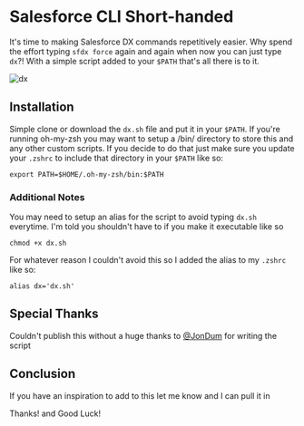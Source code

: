 # Salesforce CLI Short-handed
It's time to making Salesforce DX commands repetitively easier. Why spend the effort typing `sfdx force` again and again when now you can just type `dx`?! With a simple script added to your `$PATH` that's all there is to it.

![dx](https://user-images.githubusercontent.com/1228550/35716265-03f7f772-0795-11e8-8b4c-6ac7bc1df273.jpg)

## Installation
Simple clone or download the `dx.sh` file and put it in your `$PATH`. If you're running oh-my-zsh you may want to setup a /bin/ directory to store this and any other custom scripts. If you decide to do that just make sure you update your `.zshrc` to include that directory in your `$PATH` like so:

`export PATH=$HOME/.oh-my-zsh/bin:$PATH`

### Additional Notes
You may need to setup an alias for the script to avoid typing `dx.sh` everytime. I'm told you shouldn't have to if you make it executable like so

`chmod +x dx.sh`

For whatever reason I couldn't avoid this so I added the alias to my `.zshrc` like so:

`alias dx='dx.sh'`

## Special Thanks
Couldn't publish this without a huge thanks to [@JonDum](https://github.com/JonDum) for writing the script

## Conclusion
If you have an inspiration to add to this let me know and I can pull it in

Thanks! and Good Luck!
